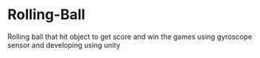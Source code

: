 # Rolling-Ball
Rolling ball that hit object to get score and win the games using gyroscope sensor and developing using unity
